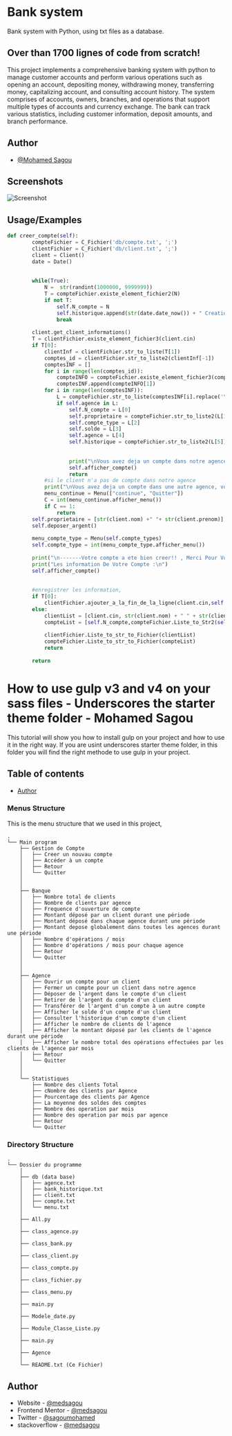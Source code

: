 
# Bank system
Bank system with Python, using txt files as a database.

## Over than 1700 lignes of code from scratch!
This project implements a comprehensive banking system with python to manage customer accounts and perform various operations such as opening an account, depositing money, withdrawing money, transferring money, capitalizing account, and consulting account history. The system comprises of accounts, owners, branches, and operations that support multiple types of accounts and currency exchange. The bank can track various statistics, including customer information, deposit amounts, and branch performance.


## Author

- [@Mohamed Sagou](https://www.github.com/medsagou)


## Screenshots

![Screenshot](/demo.JPG)


## Usage/Examples

```python
def creer_compte(self):
        compteFichier = C_Fichier('db/compte.txt', ';')
        clientFichier = C_Fichier('db/client.txt', ';')
        client = Client()
        date = Date()
        
        
        while(True):
            N =  str(randint(1000000, 9999999))
            T = compteFichier.existe_element_fichier2(N)
            if not T:
                self.N_compte = N
                self.historique.append(str(date.date_now()) + " Creation de Compte")
                break
        
        client.get_client_informations()
        T = clientFichier.existe_element_fichier3(client.cin)
        if T[0]:
            clientInf = clientFichier.str_to_liste(T[1])
            comptes_id = clientFichier.str_to_liste2(clientInf[-1])
            comptesINF = []
            for i in range(len(comptes_id)):
                compteINFO = compteFichier.existe_element_fichier3(comptes_id[i])
                comptesINF.append(compteINFO[1])
            for i in range(len(comptesINF)):
                L = compteFichier.str_to_liste(comptesINF[i].replace('\n',''))
                if self.agence in L:
                    self.N_compte = L[0]
                    self.proprietaire = compteFichier.str_to_liste2(L[1])
                    self.compte_type = L[2]
                    self.solde = L[3]
                    self.agence = L[4]
                    self.historique = compteFichier.str_to_liste2(L[5])
                    
                    
                    print("\nVous avez deja un compte dans notre agence, information sur le compte :\n")
                    self.afficher_compte() 
                    return
            #si le client n'a pas de compte dans notre agence
            print("\nVous avez deja un compte dans une autre agence, voulez-vous continuer? \n")
            menu_continue = Menu(["continue", "Quitter"])
            C = int(menu_continue.afficher_menu())
            if C == 1:
                return
        self.proprietaire = [str(client.nom) +" "+ str(client.prenom)]
        self.deposer_argent()
        
        menu_compte_type = Menu(self.compte_types)
        self.compte_type = int(menu_compte_type.afficher_menu())
        
        print("\n-------Votre compte a ete bien creer!! , Merci Pour Votre Confiance -------\n")
        print("Les information De Votre Compte :\n")
        self.afficher_compte()
        
        
        #enregistrer les information,
        if T[0]:
            clientFichier.ajouter_a_la_fin_de_la_ligne(client.cin,self.N_compte,"+")
        else:
            clientList = [client.cin, str(client.nom) + " " + str(client.prenom),client.adresse,self.N_compte]
            compteList = [self.N_compte,compteFichier.Liste_to_Str2(self.proprietaire) ,self.compte_type,self.solde,self.agence,compteFichier.Liste_to_Str2(self.historique)]
            
            clientFichier.Liste_to_str_to_Fichier(clientList)
            compteFichier.Liste_to_str_to_Fichier(compteList)
            return
        
        return
```

# How to use gulp v3 and v4 on your sass files - Underscores the starter theme folder - Mohamed Sagou

This tutorial will show you how to install gulp on your project and how to use it in the right way. If you are usint underscores starter theme folder, in this folder you will find the right methode to use gulp in your project.

## Table of contents
- [Author](#author)



### Menus Structure

This is the menu structure that we used in this project,
```
.
└── Main program
    ├── Gestion de Compte
    │   ├── Creer un nouvau compte
    │   ├── Accéder à un compte
    │   ├── Retour 
    │   └── Quitter
    │
    │
    ├── Banque
    │   ├── Nombre total de clients
    │   ├── Nombre de clients par agence
    │   ├── Frequence d'ouverture de compte
    │   ├── Montant déposé par un client durant une période
    │   ├── Montant déposé dans chaque agence durant une période
    │   ├── Montant depose globalement dans toutes les agences durant une période
    │   ├── Nombre d'opérations / mois
    │   ├── Nombre d'opérations / mois pour chaque agence
    │   ├── Retour 
    │   └── Quitter
    │
    │
    ├── Agence
    │   ├── Ouvrir un compte pour un client
    │   ├── Fermer un compte pour un client dans notre agence
    │   ├── Déposer de l'argent dans le compte d'un client
    │   ├── Retirer de l'argent du compte d'un client
    │   ├── Transférer de l'argent d'un compte à un autre compte
    │   ├── Afficher le solde d'un compte d'un client
    │   ├── Consulter l'historique d'un compte d'un client
    │   ├── Afficher le nombre de clients de l'agence
    │   ├── Afficher le montant déposé par les clients de l'agence durant une période
    │   ├── Afficher le nombre total des opérations effectuées par les clients de l'agence par mois
    │   ├── Retour 
    │   └── Quitter
    │
    │
    └── Statistiques
        ├── Nombre des clients Total
        ├── cNombre des clients par Agence
        ├── Pourcentage des clients par Agence
        ├── La moyenne des soldes des comptes
        ├── Nombre des operation par mois
        ├── Nombre des operation par mois par agence
        ├── Retour 
        └── Quitter
```


### Directory Structure

```
.
└── Dossier du programme
    │  
    ├── db (data base)
    │   ├── agence.txt
    │   ├── bank_historique.txt
    │   ├── client.txt
    │   ├── compte.txt
    │   └── menu.txt
    │
    ├── All.py
    │  
    ├── class_agence.py
    │  
    ├── class_bank.py
    │  
    ├── class_client.py
    │  
    ├── class_compte.py
    │  
    ├── class_fichier.py
    │  
    ├── class_menu.py
    │  
    ├── main.py
    │  
    ├── Modele_date.py
    │  
    ├── Module_Classe_Liste.py
    │  
    ├── main.py
    │    
    ├── Agence
    │
    └── README.txt (Ce Fichier)
```




## Author

- Website - [@medsagou](https://github.com/medsagou)
- Frontend Mentor - [@medsagou](https://www.frontendmentor.io/profile/medsagou)
- Twitter - [@sagoumohamed](https://www.twitter.com/sagoumohamed)
- stackoverflow - [@medsagou](https://stackoverflow.com/users/19887099/mohamed-sagou)
